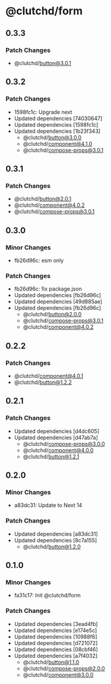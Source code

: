 # @clutchd/form

## 0.3.3

### Patch Changes

- @clutchd/button@3.0.1

## 0.3.2

### Patch Changes

- 1598fc1c: Upgrade next
- Updated dependencies [74030647]
- Updated dependencies [1598fc1c]
- Updated dependencies [1b23f343]
  - @clutchd/button@3.0.0
  - @clutchd/component@4.1.0
  - @clutchd/compose-props@3.0.1

## 0.3.1

### Patch Changes

- @clutchd/button@2.0.1
- @clutchd/component@4.0.2
- @clutchd/compose-props@3.0.1

## 0.3.0

### Minor Changes

- fb26d96c: esm only

### Patch Changes

- fb26d96c: fix package.json
- Updated dependencies [fb26d96c]
- Updated dependencies [49d885ae]
- Updated dependencies [fb26d96c]
  - @clutchd/button@2.0.0
  - @clutchd/compose-props@3.0.1
  - @clutchd/component@4.0.2

## 0.2.2

### Patch Changes

- @clutchd/component@4.0.1
- @clutchd/button@1.2.2

## 0.2.1

### Patch Changes

- Updated dependencies [d4dc605]
- Updated dependencies [d47ab7a]
  - @clutchd/compose-props@3.0.0
  - @clutchd/component@4.0.0
  - @clutchd/button@1.2.1

## 0.2.0

### Minor Changes

- a83dc31: Update to Next 14

### Patch Changes

- Updated dependencies [a83dc31]
- Updated dependencies [8c7a155]
  - @clutchd/button@1.2.0

## 0.1.0

### Minor Changes

- fa31c17: Init @clutchd/form

### Patch Changes

- Updated dependencies [3ead4fb]
- Updated dependencies [e174e5c]
- Updated dependencies [10988f6]
- Updated dependencies [d721072]
- Updated dependencies [08cbf46]
- Updated dependencies [a7f4032]
  - @clutchd/button@1.1.0
  - @clutchd/compose-props@2.0.0
  - @clutchd/component@3.0.0
